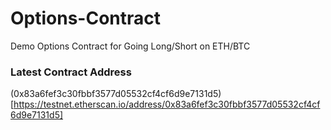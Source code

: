 # Options-Contract
Demo Options Contract for Going Long/Short on ETH/BTC


### Latest Contract Address
(0x83a6fef3c30fbbf3577d05532cf4cf6d9e7131d5)[https://testnet.etherscan.io/address/0x83a6fef3c30fbbf3577d05532cf4cf6d9e7131d5]
